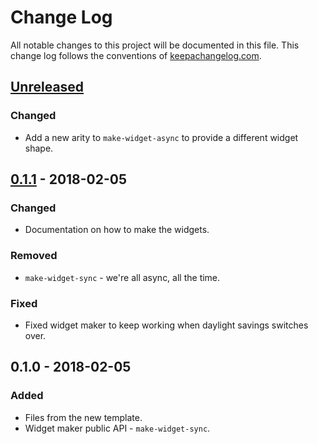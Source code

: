 # Change Log
All notable changes to this project will be documented in this file. This change log follows the conventions of [keepachangelog.com](http://keepachangelog.com/).

## [Unreleased]
### Changed
- Add a new arity to `make-widget-async` to provide a different widget shape.

## [0.1.1] - 2018-02-05
### Changed
- Documentation on how to make the widgets.

### Removed
- `make-widget-sync` - we're all async, all the time.

### Fixed
- Fixed widget maker to keep working when daylight savings switches over.

## 0.1.0 - 2018-02-05
### Added
- Files from the new template.
- Widget maker public API - `make-widget-sync`.

[Unreleased]: https://github.com/your-name/rebel-readline-paredit/compare/0.1.1...HEAD
[0.1.1]: https://github.com/your-name/rebel-readline-paredit/compare/0.1.0...0.1.1
